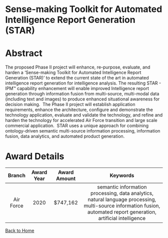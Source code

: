 
Sense-making Toolkit for Automated Intelligence Report Generation (STAR)
========================================================================

# Abstract


The proposed Phase II project will enhance, re-purpose, evaluate, and harden a ‘Sense-making Toolkit for Automated Intelligence Report Generation (STAR)’ to extend the current state of the art in automated intelligence report generation for intelligence analysis. The resulting STAR - IPM™ capability enhancement will enable improved Intelligence report generation through information fusion from multi-source, multi-modal data (including text and images) to produce enhanced situational awareness for decision making.  The Phase II project will establish application requirements, enhance the architecture, configure and demonstrate the technology application, evaluate and validate the technology, and refine and harden the technology for accelerated Air Force transition and large scale commercial application.  STAR uses a unique approach for combining ontology-driven semantic multi-source information processing, information fusion, data analytics, and automated product generation.  

# Award Details

|Branch|Award Year|Award Amount|Keywords|
| :---: | :---: | :---: | :---: |
|Air Force|2020|$747,162|semantic information processing, data analytics, natural language processing, multi-source information fusion, automated report generation, artificial intelligence|
  
  


[Back to Home](https://github.com/chrischow/dod_sbir_awards/DJ/#1681)